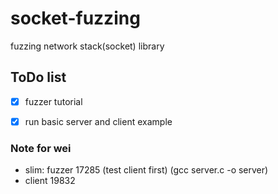 # socket-fuzzing
fuzzing network stack(socket) library

## ToDo list
- [x] fuzzer tutorial
- [x] run basic server and client example



### Note for wei
- slim: fuzzer 17285 (test client first) (gcc server.c -o server)
- client 19832
